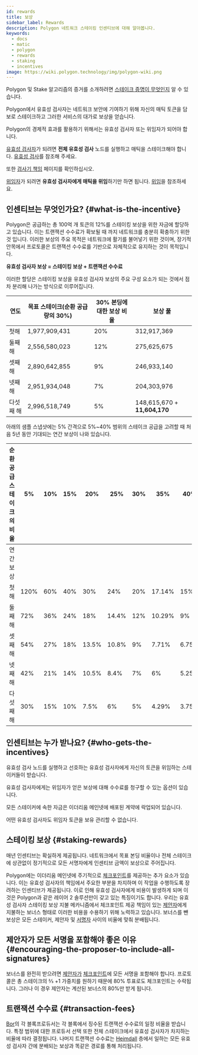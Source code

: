 ```yaml
---
id: rewards
title: 보상
sidebar_label: Rewards
description: Polygon 네트워크 스테이킹 인센티브에 대해 알아봅니다.
keywords:
  - docs
  - matic
  - polygon
  - rewards
  - staking
  - incentives
image: https://wiki.polygon.technology/img/polygon-wiki.png
---
```


Polygon 및 Stake 알고리즘의 증거를 소개하려면 [스테이크 증명이 무엇인지](/docs/home/polygon-basics/what-is-proof-of-stake) 알 수 있습니다.

Polygon에서 유효성 검사자는 네트워크 보안에 기여하기 위해 자신의 매틱 토큰을 담보로 스테이크하고 그러한 서비스의 대가로 보상을 얻습니다.

Polygon의 경제적 효과를 활용하기 위해서는 유효성 검사자 또는 위임자가 되어야 합니다.

[유효성 검사자](/docs/maintain/glossary.md#validator)가 되려면 **전체 유효성 검사** 노드를 실행하고 매틱을 스테이크해야 합니다. [유효성 검사](/docs/maintain/validate/validator-index)를 참조해 주세요.

또한 [검사기 책임](/docs/maintain/validate/validator-responsibilities) 페이지를 확인하십시오.

[위임자](/docs/maintain/glossary.md#delegator)가 되려면 **유효성 검사자에게 매틱을 위임**하기만 하면 됩니다. [위임](/docs/maintain/delegate/delegate)을 참조하세요.

## 인센티브는 무엇인가요? {#what-is-the-incentive}

Polygon은 공급하는 총 100억 개 토큰의 12%를 스테이킹 보상을 위한 자금에 할당하고 있습니다. 이는 트랜잭션 수수료가 확보될 때 까지 네트워크를 충분히 확충하기 위한 것 입니다. 이러한 보상의 주요 목적은 네트워크에 활기를 불어넣기 위한 것이며, 장기적 안목에서 프로토콜은 트랜잭션 수수료를 기반으로 자체적으로 유지하는 것이 목적입니다.

**유효성 검사자 보상 = 스테이킹 보상 + 트랜잭션 수수료**

이러한 할당은 스테이킹 보상을 유효성 검사자 보상의 주요 구성 요소가 되는 것에서 점차 분리해 나가는 방식으로 이루어집니다.

| 연도 | 목표 스테이크(순환 공급량의 30%) | 30% 본딩에 대한 보상 비율 | 보상 풀 |
|---|---|---|---|
| 첫해 | 1,977,909,431 | 20% | 312,917,369 |
| 둘째 해 | 2,556,580,023 | 12% | 275,625,675 |
| 셋째 해 | 2,890,642,855 | 9% | 246,933,140 |
| 넷째 해 | 2,951,934,048 | 7% | 204,303,976 |
| 다섯째 해 | 2,996,518,749 | 5% | 148,615,670 + **11,604,170** |

아래의 샘플 스냅샷에는 5% 간격으로 5%~40% 범위의 스테이크 공급을 고려할 때 처음 5년 동안 기대되는 연간 보상이 나와 있습니다.

| 순환 공급 스테이크의 비율 | 5% | 10% | 15% | 20% | 25% | 30% | 35% | 40% |
|---|---|---|---|---|---|---|---|---|
| 연간 보상 |
| 첫해 | 120% | 60% | 40% | 30% | 24% | 20% | 17.14% | 15% |
| 둘째 해 | 72% | 36% | 24% | 18% | 14.4% | 12% | 10.29% | 9% |
| 셋째 해 | 54% | 27% | 18% | 13.5% | 10.8% | 9% | 7.71% | 6.75% |
| 넷째 해 | 42% | 21% | 14% | 10.5% | 8.4% | 7% | 6% | 5.25% |
| 다섯째 해 | 30% | 15% | 10% | 7.5% | 6% | 5% | 4.29% | 3.75% |

## 인센티브는 누가 받나요? {#who-gets-the-incentives}

유효성 검사 노드를 실행하고 선호하는 유효성 검사자에게 자신의 토큰을 위임하는 스테이커들이 받습니다.

유효성 검사자에게는 위임자가 얻은 보상에 대해 수수료를 청구할 수 있는 옵션이 있습니다.

모든 스테이커에 속한 자금은 이더리움 메인넷에 배포된 계약에 락업되어 있습니다.

어떤 유효성 검사자도 위임자 토큰을 보유 관리할 수 없습니다.

## 스테이킹 보상 {#staking-rewards}

매년 인센티브는 확실하게 제공됩니다. 네트워크에서 목표 본딩 비율이나 전체 스테이크에 상관없이 정기적으로 모든 서명자에게 인센티브 금액이 보상으로 주어집니다.

Polygon에는 이더리움 메인넷에 주기적으로 [체크포인트](/docs/maintain/glossary.md#checkpoint-transaction)를 제공하는 추가 요소가 있습니다. 이는 유효성 검사자의 책임에서 주요한 부분을 차지하며 이 작업을 수행하도록 장려하는 인센티브가 제공됩니다. 이로 인해 유효성 검사자에게 비용이 발생하게 되며 이것은 Polygon과 같은 레이어 2 솔루션만이 갖고 있는 특징이기도 합니다. 우리는 유효성 검사자 스테이킹 보상 지불 메카니즘에서 체크포인트 제공 책임이 있는 [제안자](/docs/maintain/glossary.md#proposer)에게 지불하는 보너스 형태로 이러한 비용을 수용하기 위해 노력하고 있습니다. 보너스를 뺀 보상은 모든 스테이커, 제안자 및 [서명자](/docs/maintain/glossary.md#signer-address) 사이의 비율에 맞춰 분배됩니다.

## 제안자가 모든 서명을 포함해야 좋은 이유 {#encouraging-the-proposer-to-include-all-signatures}

보너스를 완전히 받으려면 [제안자가](/docs/maintain/glossary.md#proposer) [체크포인트](/docs/maintain/glossary.md#checkpoint-transaction)에 모든 서명을 포함해야 합니다. 프로토콜은 총 스테이크의 ⅔ +1 가중치를 원하기 때문에 80% 투표로도 체크포인트는 수락됩니다. 그러나 이 경우 제안자는 계산된 보너스의 80%만 받게 됩니다.

## 트랜잭션 수수료 {#transaction-fees}

[Bor](/docs/maintain/glossary.md#bor)의 각 블록프로듀서는 각 블록에서 징수된 트랜잭션 수수료의 일정 비율을 받습니다. 특정 범위에 대한 프로듀서 선택 또한 전체 스테이크에서 유효성 검사자가 차지하는 비율에 따라 결정됩니다. 나머지 트랜잭션 수수료는 [Heimdall](/docs/maintain/glossary.md#heimdall) 층에서 일하는 모든 유효성 검사자 간에 분배되는 보상과 똑같은 경로를 통해 처리됩니다.
